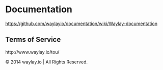 Documentation
=============

https://github.com/waylayio/documentation/wiki/Waylay-documentation


<h2> Terms of Service</h2>
http://www.waylay.io/tou/


© 2014 waylay.io | All Rights Reserved. 
